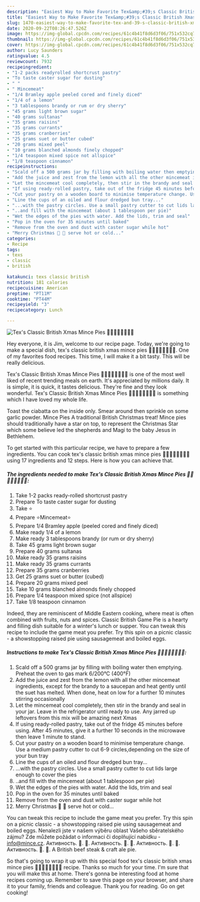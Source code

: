 ```yaml
---
description: "Easiest Way to Make Favorite Tex&amp;#39;s Classic British Xmas Mince Pies 🍲🍎🍋🍷🎄🎅🇬🇧"
title: "Easiest Way to Make Favorite Tex&amp;#39;s Classic British Xmas Mince Pies 🍲🍎🍋🍷🎄🎅🇬🇧"
slug: 1470-easiest-way-to-make-favorite-tex-and-39-s-classic-british-xmas-mince-pies
date: 2020-09-22T08:26:47.526Z
image: https://img-global.cpcdn.com/recipes/61c4b41f8d6d3f06/751x532cq70/texs-classic-british-xmas-mince-pies-🍲🍎🍋🍷🎄🎅🇬🇧-recipe-main-photo.jpg
thumbnail: https://img-global.cpcdn.com/recipes/61c4b41f8d6d3f06/751x532cq70/texs-classic-british-xmas-mince-pies-🍲🍎🍋🍷🎄🎅🇬🇧-recipe-main-photo.jpg
cover: https://img-global.cpcdn.com/recipes/61c4b41f8d6d3f06/751x532cq70/texs-classic-british-xmas-mince-pies-🍲🍎🍋🍷🎄🎅🇬🇧-recipe-main-photo.jpg
author: Lucy Saunders
ratingvalue: 4.5
reviewcount: 7932
recipeingredient:
- "1-2 packs readyrolled shortcrust pastry"
- "To taste caster sugar for dusting"
- " "
- " Mincemeat"
- "1/4 Bramley apple peeled cored and finely diced"
- "1/4 of a lemon"
- "3 tablespoons brandy or rum or dry sherry"
- "45 grams light brown sugar"
- "40 grams sultanas"
- "35 grams raisins"
- "35 grams currants"
- "35 grams cranberries"
- "25 grams suet or butter cubed"
- "20 grams mixed peel"
- "10 grams blanched almonds finely chopped"
- "1/4 teaspoon mixed spice not allspice"
- "1/8 teaspoon cinnamon"
recipeinstructions:
- "Scald off a 500 grams jar by filling with boiling water then emptying. Preheat the oven to gas mark 6/200°C (400°F)"
- "Add the juice and zest from the lemon with all the other mincemeat ingredients, except for the brandy to a saucepan and heat gently until the suet has melted. When done, heat on low for a further 10 minutes stirring occasionally"
- "Let the mincemeat cool completely, then stir in the brandy and seal in your jar. Leave in the refrigerator until ready to use. Any jarred up leftovers from this mix will be amazing next Xmas"
- "If using ready-rolled pastry, take out of the fridge 45 minutes before using. After 45 minutes, give it a further 10 seconds in the microwave then leave 1 minute to stand."
- "Cut your pastry on a wooden board to minimise temperature change. Use a medium pastry cutter to cut 6-9 circles,depending on the size of your bun tray"
- "Line the cups of an oiled and flour dredged bun tray..."
- "...with the pastry circles. Use a small pastry cutter to cut lids large enough to cover the pies"
- "..and fill with the mincemeat (about 1 tablespoon per pie)"
- "Wet the edges of the pies with water. Add the lids, trim and seal"
- "Pop in the oven for 35 minutes until baked"
- "Remove from the oven and dust with caster sugar while hot"
- "Merry Christmas 🎄 🎅 serve hot or cold..."
categories:
- Recipe
tags:
- texs
- classic
- british

katakunci: texs classic british 
nutrition: 181 calories
recipecuisine: American
preptime: "PT11M"
cooktime: "PT44M"
recipeyield: "3"
recipecategory: Lunch

---
```



![Tex&#39;s Classic British Xmas Mince Pies 🍲🍎🍋🍷🎄🎅🇬🇧](https://img-global.cpcdn.com/recipes/61c4b41f8d6d3f06/751x532cq70/texs-classic-british-xmas-mince-pies-🍲🍎🍋🍷🎄🎅🇬🇧-recipe-main-photo.jpg)

Hey everyone, it is Jim, welcome to our recipe page. Today, we're going to make a special dish, tex&#39;s classic british xmas mince pies 🍲🍎🍋🍷🎄🎅🇬🇧. One of my favorites food recipes. This time, I will make it a bit tasty. This will be really delicious.

Tex&#39;s Classic British Xmas Mince Pies 🍲🍎🍋🍷🎄🎅🇬🇧 is one of the most well liked of recent trending meals on earth. It's appreciated by millions daily. It is simple, it is quick, it tastes delicious. They're fine and they look wonderful. Tex&#39;s Classic British Xmas Mince Pies 🍲🍎🍋🍷🎄🎅🇬🇧 is something which I have loved my whole life.

Toast the ciabatta on the inside only. Smear around then sprinkle on some garlic powder. Mince Pies A traditional British Christmas treat! Mince pies should traditionally have a star on top, to represent the Christmas Star which some believe led the shepherds and Magi to the baby Jesus in Bethlehem.


To get started with this particular recipe, we have to prepare a few ingredients. You can cook tex&#39;s classic british xmas mince pies 🍲🍎🍋🍷🎄🎅🇬🇧 using 17 ingredients and 12 steps. Here is how you can achieve that.

<!--inarticleads1-->

##### The ingredients needed to make Tex&#39;s Classic British Xmas Mince Pies 🍲🍎🍋🍷🎄🎅🇬🇧:

1. Take 1-2 packs ready-rolled shortcrust pastry
1. Prepare To taste caster sugar for dusting
1. Take  ⭐
1. Prepare  ⭐Mincemeat⭐
1. Prepare 1/4 Bramley apple (peeled cored and finely diced)
1. Make ready 1/4 of a lemon
1. Make ready 3 tablespoons brandy (or rum or dry sherry)
1. Take 45 grams light brown sugar
1. Prepare 40 grams sultanas
1. Make ready 35 grams raisins
1. Make ready 35 grams currants
1. Prepare 35 grams cranberries
1. Get 25 grams suet or butter (cubed)
1. Prepare 20 grams mixed peel
1. Take 10 grams blanched almonds finely chopped
1. Prepare 1/4 teaspoon mixed spice (not allspice)
1. Take 1/8 teaspoon cinnamon


Indeed, they are reminiscent of Middle Eastern cooking, where meat is often combined with fruits, nuts and spices. Classic British Game Pie is a hearty and filling dish suitable for a winter&#39;s lunch or supper. You can tweak this recipe to include the game meat you prefer. Try this spin on a picnic classic - a showstopping raised pie using sausagemeat and boiled eggs. 

<!--inarticleads2-->

##### Instructions to make Tex&#39;s Classic British Xmas Mince Pies 🍲🍎🍋🍷🎄🎅🇬🇧:

1. Scald off a 500 grams jar by filling with boiling water then emptying. Preheat the oven to gas mark 6/200°C (400°F)
1. Add the juice and zest from the lemon with all the other mincemeat ingredients, except for the brandy to a saucepan and heat gently until the suet has melted. When done, heat on low for a further 10 minutes stirring occasionally
1. Let the mincemeat cool completely, then stir in the brandy and seal in your jar. Leave in the refrigerator until ready to use. Any jarred up leftovers from this mix will be amazing next Xmas
1. If using ready-rolled pastry, take out of the fridge 45 minutes before using. After 45 minutes, give it a further 10 seconds in the microwave then leave 1 minute to stand.
1. Cut your pastry on a wooden board to minimise temperature change. Use a medium pastry cutter to cut 6-9 circles,depending on the size of your bun tray
1. Line the cups of an oiled and flour dredged bun tray...
1. ...with the pastry circles. Use a small pastry cutter to cut lids large enough to cover the pies
1. ..and fill with the mincemeat (about 1 tablespoon per pie)
1. Wet the edges of the pies with water. Add the lids, trim and seal
1. Pop in the oven for 35 minutes until baked
1. Remove from the oven and dust with caster sugar while hot
1. Merry Christmas 🎄 🎅 serve hot or cold...


You can tweak this recipe to include the game meat you prefer. Try this spin on a picnic classic - a showstopping raised pie using sausagemeat and boiled eggs. Nenalezli jste v našem výběru oblast Vašeho sběratelského zájmu? Zde můžete požádat o informaci či doplňující nabídku - info@mince.cz. Активность. 🎃. 🎄. Активность. 🎃. 🎄. Активность. 🎃. 🎄. Активность. 🎃. 🎄. A British beef steak &amp; craft ale pie. 

So that's going to wrap it up with this special food tex&#39;s classic british xmas mince pies 🍲🍎🍋🍷🎄🎅🇬🇧 recipe. Thanks so much for your time. I'm sure that you will make this at home. There's gonna be interesting food at home recipes coming up. Remember to save this page on your browser, and share it to your family, friends and colleague. Thank you for reading. Go on get cooking!
